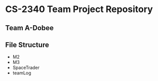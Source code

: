 # CS-2340 Team Project Repository
## Team A-Dobee

## File Structure
* M2
* M3
* SpaceTrader
* teamLog
